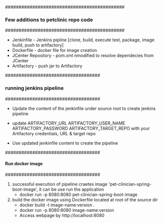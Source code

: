 ############################################
### Few additions to petclinic repo code ###
############################################

* Jenkinfile - Jenkins pipline [clone, build, execute test, package, image build, push to artifactory] 
* Dockerfile - docker file for image creation
* JCenter Repository - pom.xml nmodified to resolve dependecies from JCenter
* Artifactory - push jar to Artifactory 

###################################
### running jenkins pipeline  #####
###################################

* Update the content of the jenkinfile under source root to create jenkins pipeline

* update 
    ARTIFACTORY_URL
    ARTIFACTORY_USER_NAME
    ARTIFACTORY_PASSWORD 
    ARTIFACTORY_TARGET_REPO
  with your Artifactory credentials, URL  & target repo

* Use updated jenkinfile content to create the pipeline


###################################
#### Run docker image           ###
###################################
1. successful execution of pipeline craetes image 'pet-clinician-spring-boot-image', it can be use run the application
   * docker run -p 8080:8080 pet-clinician-spring-boot-image
2. build the docker image using Dockerfile located at root of the source dir
   * docker build -t image-name:version .
   * docker run -p 8080:8080 image-name:version
   * Access webpage by http://localhost:8080
